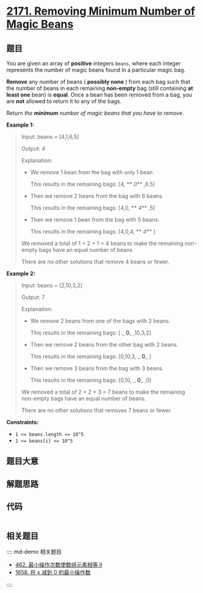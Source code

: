 # [2171. Removing Minimum Number of Magic Beans](https://leetcode.com/problems/removing-minimum-number-of-magic-beans/)

## 题目

You are given an array of **positive** integers `beans`, where each integer
represents the number of magic beans found in a particular magic bag.

**Remove** any number of beans ( **possibly none** ) from each bag such that
the number of beans in each remaining **non-empty** bag (still containing **at
least one** bean) is **equal**. Once a bean has been removed from a bag, you
are **not** allowed to return it to any of the bags.

Return _the **minimum** number of magic beans that you have to remove_.

**Example 1:**

> Input: beans = [4,1,6,5]
>
> Output: 4
>
> Explanation:
>
> - We remove 1 bean from the bag with only 1 bean.
>
>   This results in the remaining bags: [4, ** _0_** ,6,5]
>
> - Then we remove 2 beans from the bag with 6 beans.
>
>   This results in the remaining bags: [4,0, ** _4_** ,5]
>
> - Then we remove 1 bean from the bag with 5 beans.
>
>   This results in the remaining bags: [4,0,4, ** _4_** ]
>
> We removed a total of 1 + 2 + 1 = 4 beans to make the remaining non-empty bags have an equal number of beans.
>
> There are no other solutions that remove 4 beans or fewer.

**Example 2:**

> Input: beans = [2,10,3,2]
>
> Output: 7
>
> Explanation:
>
> - We remove 2 beans from one of the bags with 2 beans.
>
>   This results in the remaining bags: [ _ **0**_ ,10,3,2]
>
> - Then we remove 2 beans from the other bag with 2 beans.
>
>   This results in the remaining bags: [0,10,3, _ **0**_ ]
>
> - Then we remove 3 beans from the bag with 3 beans.
>
>   This results in the remaining bags: [0,10, _ **0**_ ,0]
>
> We removed a total of 2 + 2 + 3 = 7 beans to make the remaining non-empty bags have an equal number of beans.
>
> There are no other solutions that removes 7 beans or fewer.

**Constraints:**

- `1 <= beans.length <= 10^5`
- `1 <= beans[i] <= 10^5`

## 题目大意

## 解题思路

## 代码

```javascript

```

## 相关题目

:::: md-demo 相关题目

- [462. 最小操作次数使数组元素相等 II](https://leetcode.com/problems/minimum-moves-to-equal-array-elements-ii)
- [1658. 将 x 减到 0 的最小操作数](https://leetcode.com/problems/minimum-operations-to-reduce-x-to-zero)

::::
